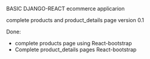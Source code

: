 BASIC DJANGO-REACT ecommerce applicarion

complete products and product_details page version 0.1

Done:

* complete products page using React-bootstrap
* Complete product_details pages React-bootstrap

